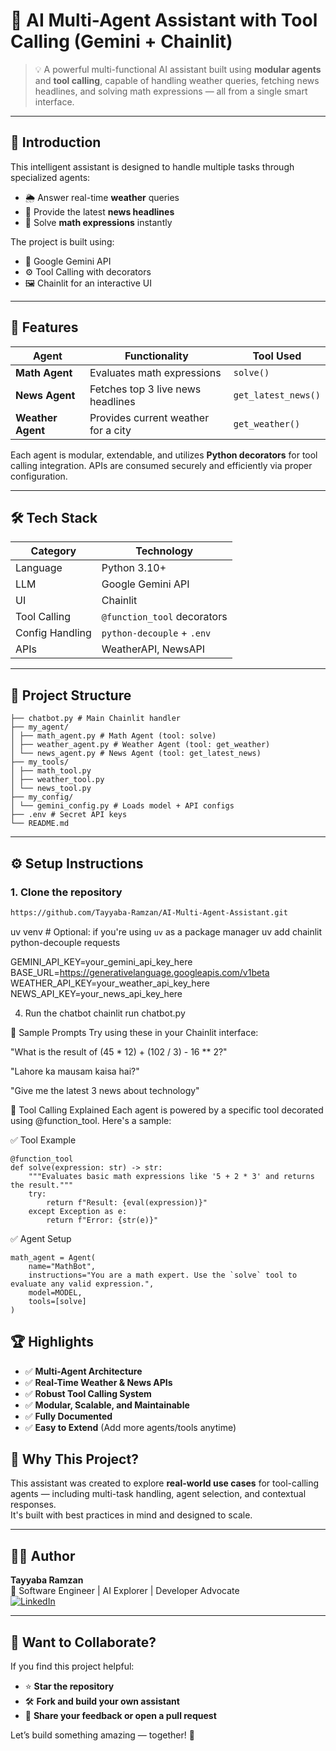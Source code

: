 # 🤖 AI Multi-Agent Assistant with Tool Calling (Gemini + Chainlit)

> 💡 A powerful multi-functional AI assistant built using **modular agents** and **tool calling**, capable of handling weather queries, fetching news headlines, and solving math expressions — all from a single smart interface.

---

## 🚀 Introduction

This intelligent assistant is designed to handle multiple tasks through specialized agents:

- 🌦 Answer real-time **weather** queries  
- 📰 Provide the latest **news headlines**  
- 🔢 Solve **math expressions** instantly  

The project is built using:

- 🧠 Google Gemini API  
- ⚙️ Tool Calling with decorators  
- 🖼️ Chainlit for an interactive UI  

---

## 🧠 Features

| Agent           | Functionality                              | Tool Used              |
|------------------|--------------------------------------------|------------------------|
| **Math Agent**   | Evaluates math expressions                 | `solve()`              |
| **News Agent**   | Fetches top 3 live news headlines          | `get_latest_news()`    |
| **Weather Agent**| Provides current weather for a city        | `get_weather()`        |

Each agent is modular, extendable, and utilizes **Python decorators** for tool calling integration. APIs are consumed securely and efficiently via proper configuration.

---

## 🛠️ Tech Stack

| Category        | Technology                     |
|-----------------|--------------------------------|
| Language        | Python 3.10+                   |
| LLM             | Google Gemini API              |
| UI              | Chainlit                       |
| Tool Calling    | `@function_tool` decorators    |
| Config Handling | `python-decouple` + `.env`     |
| APIs            | WeatherAPI, NewsAPI            |

---

## 📁 Project Structure

```
├── chatbot.py # Main Chainlit handler
├── my_agent/
│ ├── math_agent.py # Math Agent (tool: solve)
│ ├── weather_agent.py # Weather Agent (tool: get_weather)
│ └── news_agent.py # News Agent (tool: get_latest_news)
├── my_tools/
│ ├── math_tool.py
│ ├── weather_tool.py
│ └── news_tool.py
├── my_config/
│ └── gemini_config.py # Loads model + API configs
├── .env # Secret API keys
└── README.md
```


---

## ⚙️ Setup Instructions

### 1. Clone the repository

```bash
https://github.com/Tayyaba-Ramzan/AI-Multi-Agent-Assistant.git
```

uv venv  # Optional: if you're using `uv` as a package manager
uv add chainlit python-decouple requests

GEMINI_API_KEY=your_gemini_api_key_here
BASE_URL=https://generativelanguage.googleapis.com/v1beta
WEATHER_API_KEY=your_weather_api_key_here
NEWS_API_KEY=your_news_api_key_here

4. Run the chatbot
chainlit run chatbot.py

💬 Sample Prompts
Try using these in your Chainlit interface:

"What is the result of (45 * 12) + (102 / 3) - 16 ** 2?"

"Lahore ka mausam kaisa hai?"

"Give me the latest 3 news about technology"

🧰 Tool Calling Explained
Each agent is powered by a specific tool decorated using @function_tool. Here's a sample:

✅ Tool Example
```
@function_tool
def solve(expression: str) -> str:
    """Evaluates basic math expressions like '5 + 2 * 3' and returns the result."""
    try:
        return f"Result: {eval(expression)}"
    except Exception as e:
        return f"Error: {str(e)}"
```

✅ Agent Setup
```
math_agent = Agent(
    name="MathBot",
    instructions="You are a math expert. Use the `solve` tool to evaluate any valid expression.",
    model=MODEL,
    tools=[solve]
)
```

## 🏆 Highlights

- ✅ **Multi-Agent Architecture**  
- ✅ **Real-Time Weather & News APIs**  
- ✅ **Robust Tool Calling System**  
- ✅ **Modular, Scalable, and Maintainable**  
- ✅ **Fully Documented**  
- ✅ **Easy to Extend** (Add more agents/tools anytime)


## 🙋 Why This Project?

This assistant was created to explore **real-world use cases** for tool-calling agents — including multi-task handling, agent selection, and contextual responses.  
It's built with best practices in mind and designed to scale.

---

## 👩‍💻 Author

**Tayyaba Ramzan**  
💼 Software Engineer | AI Explorer | Developer Advocate  
[![LinkedIn](https://img.shields.io/badge/LinkedIn-Profile-blue?logo=linkedin&logoColor=white)](https://www.linkedin.com/in/tayyabaRamzan)

---

## 🤝 Want to Collaborate?

If you find this project helpful:

- ⭐ **Star the repository**  
- 🛠️ **Fork and build your own assistant**  
- 📢 **Share your feedback or open a pull request**

Let’s build something amazing — together! 🚀

